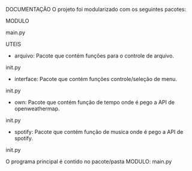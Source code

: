 DOCUMENTAÇÃO
O projeto foi modularizado com os seguintes pacotes:

MODULO

main.py

UTEIS
- arquivo: Pacote que contém funções para o controle de arquivo.

init.py

- interface: Pacote que contém funções controle/seleção de menu.

init.py

- own: Pacote que contém função de tempo onde é pego a API de openweathermap.

init.py

- spotify: Pacote que contém função de musica onde é pego a API de spotify.

init.py

O programa principal é contido no pacote/pasta MODULO: main.py
